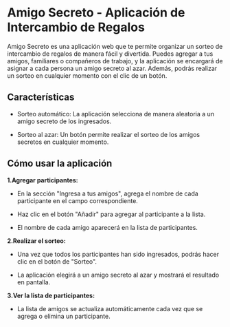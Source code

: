 # Amigo Secreto - Aplicación de Intercambio de Regalos

Amigo Secreto es una aplicación web que te permite organizar un sorteo de intercambio de regalos de manera fácil y divertida. Puedes agregar a tus amigos, familiares o compañeros de trabajo, y la aplicación se encargará de asignar a cada persona un amigo secreto al azar. Además, podrás realizar un sorteo en cualquier momento con el clic de un botón.

## Características

- Sorteo automático: La aplicación selecciona de manera aleatoria a un amigo secreto de los ingresados.

- Sorteo al azar: Un botón permite realizar el sorteo de los amigos secretos en cualquier momento.


## Cómo usar la aplicación

**1.Agregar participantes:**

- En la sección "Ingresa a tus amigos", agrega el nombre de cada participante en el campo correspondiente.

- Haz clic en el botón "Añadir" para agregar al participante a la lista.

- El nombre de cada amigo aparecerá en la lista de participantes.

**2.Realizar el sorteo:**

- Una vez que todos los participantes han sido ingresados, podrás hacer clic en el botón de "Sorteo".

- La aplicación elegirá a un amigo secreto al azar y mostrará el resultado en pantalla.

**3.Ver la lista de participantes:**

- La lista de amigos se actualiza automáticamente cada vez que se agrega o elimina un participante.
